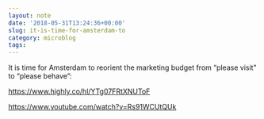 ```yaml
---
layout: note
date: '2018-05-31T13:24:36+00:00'
slug: it-is-time-for-amsterdam-to
category: microblog
tags:
---
```

It is time for Amsterdam to reorient the marketing budget from “please visit" to “please behave”:

https://www.highly.co/hl/YTg07FRtXNUToF 

https://www.youtube.com/watch?v=Rs91WCUtQUk

